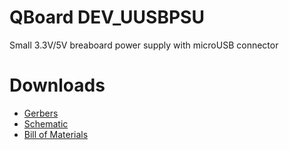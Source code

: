 # QBoard DEV_UUSBPSU

Small 3.3V/5V breaboard power supply with microUSB connector

# Downloads

* <a href="releases/latest/gerbers.zip">Gerbers</a>
* <a href="releases/latest/schematic.pdf">Schematic</a>
* <a href="releases/latest/bom.csv">Bill of Materials</a>
